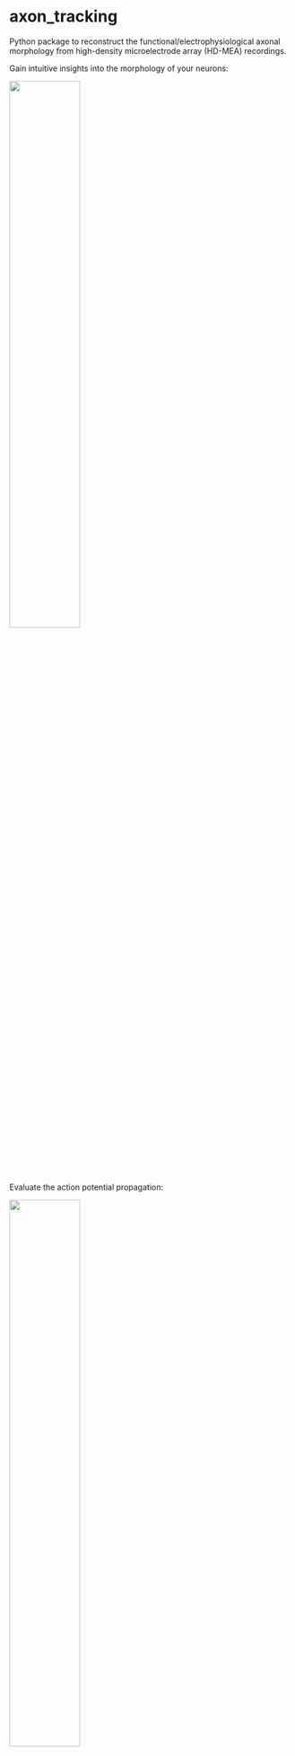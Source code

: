 # axon_tracking
Python package to reconstruct the functional/electrophysiological axonal morphology from high-density microelectrode array (HD-MEA) recordings.

Gain intuitive insights into the morphology of your neurons:

<img src="https://github.com/hornauerp/axon_tracking/assets/57408359/317f2577-1e07-4e76-ad48-f42855d4ad6a" width=50% height=50%>

Evaluate the action potential propagation:

<img src="https://github.com/hornauerp/axon_tracking/assets/57408359/1e99a55a-aaf0-49ce-9774-be95fc817af0" width=50% height=50%>

This repo is still a WIP, but will soon be available as a full package to install via pip.
